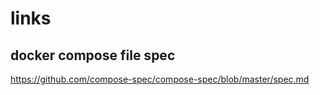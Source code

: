 
# links 

## docker compose file spec
https://github.com/compose-spec/compose-spec/blob/master/spec.md


